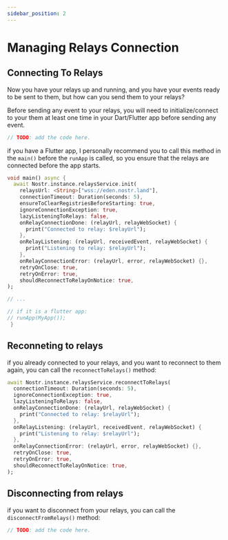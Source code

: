 ```yaml
---
sidebar_position: 2
---
```



# Managing Relays Connection

## Connecting To Relays

Now you have your relays up and running, and you have your events ready to be sent to them, but how can you send them to your relays?

Before sending any event to your relays, you will need to initialize/connect to your them at least one time in your Dart/Flutter app before sending any event.

```dart
// TODO: add the code here.
```

if you have a Flutter app, I personally recommend you to call this method in the `main()` before the `runApp` is called, so you ensure that the relays are connected before the app starts.

```dart
void main() async {
  await Nostr.instance.relaysService.init(
    relaysUrl: <String>["wss://eden.nostr.land"],
    connectionTimeout: Duration(seconds: 5),
    ensureToClearRegistriesBeforeStarting: true,
    ignoreConnectionException: true,
    lazyListeningToRelays: false,
    onRelayConnectionDone: (relayUrl, relayWebSocket) {
      print("Connected to relay: $relayUrl");
    },
    onRelayListening: (relayUrl, receivedEvent, relayWebSocket) {
      print("Listening to relay: $relayUrl");
    },
    onRelayConnectionError: (relayUrl, error, relayWebSocket) {},
    retryOnClose: true,
    retryOnError: true,
    shouldReconnectToRelayOnNotice: true,
);

// ...

// if it is a flutter app:
// runApp(MyApp());
 }
```

## Reconneting to relays

if you already connected to your relays, and you want to reconnect to them again, you can call the `reconnectToRelays()` method:

```dart
await Nostr.instance.relaysService.reconnectToRelays(
  connectionTimeout: Duration(seconds: 5),
  ignoreConnectionException: true,
  lazyListeningToRelays: false,
  onRelayConnectionDone: (relayUrl, relayWebSocket) {
    print("Connected to relay: $relayUrl");
  },
  onRelayListening: (relayUrl, receivedEvent, relayWebSocket) {
    print("Listening to relay: $relayUrl");
  },
  onRelayConnectionError: (relayUrl, error, relayWebSocket) {},
  retryOnClose: true,
  retryOnError: true,
  shouldReconnectToRelayOnNotice: true,
);
```

## Disconnecting from relays

if you want to disconnect from your relays, you can call the `disconnectFromRelays()` method:

```dart
// TODO: add the code here.
```
